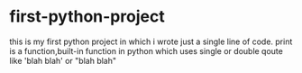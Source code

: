 # first-python-project
this is my first python project in which i wrote just a single line of code.
print is a function,built-in function in python which uses single or double qoute like 'blah blah' or "blah blah"
